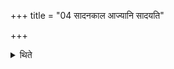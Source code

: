 +++
title = "04 सादनकाल आज्यानि सादयति"

+++

<details><summary>थिते</summary>

4. At the time of placing (the ladle containing ghee on the altar),
</details>
